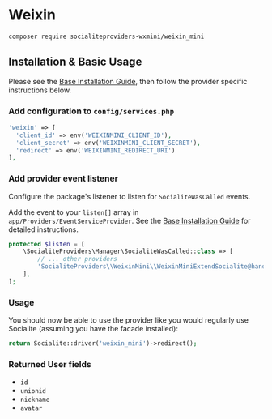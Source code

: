 # Weixin

```bash
composer require socialiteproviders-wxmini/weixin_mini
```

## Installation & Basic Usage

Please see the [Base Installation Guide](https://socialiteproviders.com/usage/), then follow the provider specific instructions below.

### Add configuration to `config/services.php`

```php
'weixin' => [    
  'client_id' => env('WEIXINMINI_CLIENT_ID'),  
  'client_secret' => env('WEIXINMINI_CLIENT_SECRET'),  
  'redirect' => env('WEIXINMINI_REDIRECT_URI') 
],
```

### Add provider event listener

Configure the package's listener to listen for `SocialiteWasCalled` events.

Add the event to your `listen[]` array in `app/Providers/EventServiceProvider`. See the [Base Installation Guide](https://socialiteproviders.com/usage/) for detailed instructions.

```php
protected $listen = [
    \SocialiteProviders\Manager\SocialiteWasCalled::class => [
        // ... other providers
        'SocialiteProviders\\WeixinMini\\WeixinMiniExtendSocialite@handle',
    ],
];
```

### Usage

You should now be able to use the provider like you would regularly use Socialite (assuming you have the facade installed):

```php
return Socialite::driver('weixin_mini')->redirect();
```

### Returned User fields

- ``id``
- ``unionid``
- ``nickname``
- ``avatar``
